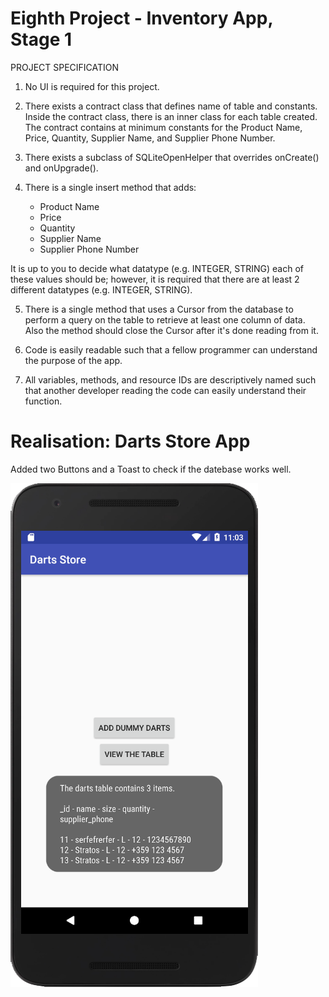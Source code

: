 # Eighth Project - Inventory App, Stage 1

PROJECT SPECIFICATION
1. No UI is required for this project.

2. There exists a contract class that defines name of table and constants. Inside the contract class, there is an inner class for each table created. The contract contains at minimum constants for the Product Name, Price, Quantity, Supplier Name, and Supplier Phone Number.

3. There exists a subclass of SQLiteOpenHelper that overrides onCreate() and onUpgrade().

4. There is a single insert method that adds:
    - Product Name
    - Price
    - Quantity
    - Supplier Name
    - Supplier Phone Number
  
It is up to you to decide what datatype (e.g. INTEGER, STRING) each of these values should be; however, it is required that there are at least 2 different datatypes (e.g. INTEGER, STRING).

5. There is a single method that uses a Cursor from the database to perform a query on the table to retrieve at least one column of data. Also the method should close the Cursor after it's done reading from it.

6. Code is easily readable such that a fellow programmer can understand the purpose of the app.

7. All variables, methods, and resource IDs are descriptively named such that another developer reading the code can easily understand their function.



# Realisation: Darts Store App
Added two Buttons and a Toast to check if the datebase works well.

![GitHub Logo](Screenshots/screen1.png) 
